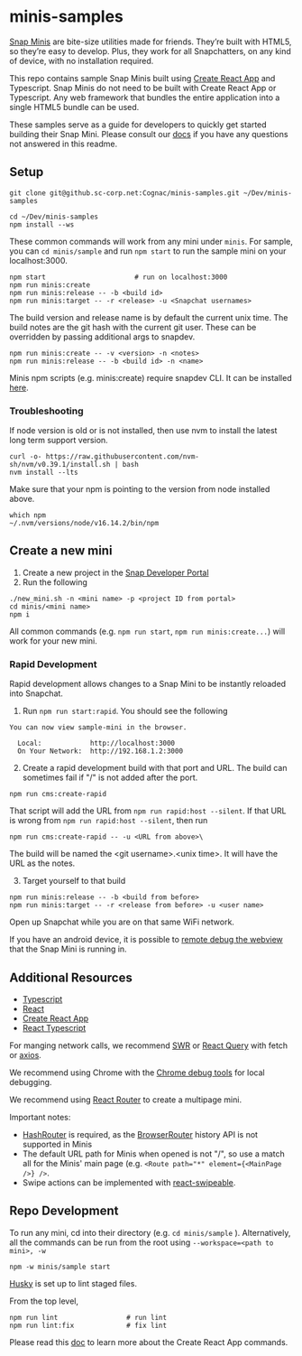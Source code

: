 # minis-samples

[Snap Minis](https://minis.snapchat.com/) are bite-size utilities made for friends. They’re built with HTML5, so they’re easy to develop. 
Plus, they work for all Snapchatters, on any kind of device, with no installation required.

This repo contains sample Snap Minis built using [Create React App](https://create-react-app.dev/docs/getting-started) and Typescript.
Snap Minis do not need to be built with Create React App or Typescript. Any web framework that bundles the entire application into a single HTML5 bundle can be used.

These samples serve as a guide for developers to quickly get started building their Snap Mini. Please consult our [docs](https://docs.snap.com/minis/getting-started/home/) if you have any questions not answered in this readme.

## Setup
```
git clone git@github.sc-corp.net:Cognac/minis-samples.git ~/Dev/minis-samples

cd ~/Dev/minis-samples
npm install --ws
```

These common commands will work from any mini under `minis`. For sample, you can `cd minis/sample` and run `npm start` to run the sample mini on your localhost:3000.
```
npm start                      # run on localhost:3000
npm run minis:create
npm run minis:release -- -b <build id>
npm run minis:target -- -r <release> -u <Snapchat usernames>
```

The build version and release name is by default the current unix time. The build notes are the git hash with the current git user. These can be overridden by passing additional args to snapdev.
```
npm run minis:create -- -v <version> -n <notes>
npm run minis:release -- -b <build id> -n <name>
```

Minis npm scripts (e.g. minis:create) require snapdev CLI. It can be installed [here](https://docs.snap.com/minis/downloads).

### Troubleshooting

If node version is old or is not installed, then use nvm to install the latest long term support version.
```
curl -o- https://raw.githubusercontent.com/nvm-sh/nvm/v0.39.1/install.sh | bash
nvm install --lts
```

Make sure that your npm is pointing to the version from node installed above.
```
which npm
~/.nvm/versions/node/v16.14.2/bin/npm
```

## Create a new mini
1. Create a new project in the [Snap Developer Portal](https://kit.snapchat.com/manage/)
2. Run the following
```
./new_mini.sh -n <mini name> -p <project ID from portal>
cd minis/<mini name>
npm i
```

All common commands (e.g. `npm run start`, `npm run minis:create...`) will work for your new mini.

### Rapid Development
Rapid development allows changes to a Snap Mini to be instantly reloaded into Snapchat. 

1. Run `npm run start:rapid`. You should see the following
```
You can now view sample-mini in the browser.

  Local:            http://localhost:3000
  On Your Network:  http://192.168.1.2:3000
```
2. Create a rapid development build with that port and URL. The build can sometimes fail if "/" is not added after the port.
```
npm run cms:create-rapid
```
That script will add the URL from `npm run rapid:host --silent`. If that URL is wrong from `npm run rapid:host --silent`, then run
```
npm run cms:create-rapid -- -u <URL from above>\
```

The build will be named the \<git username\>.\<unix time\>. It will have the URL as the notes.

3. Target yourself to that build
```
npm run minis:release -- -b <build from before>
npm run minis:target -- -r <release from before> -u <user name>
```

Open up Snapchat while you are on that same WiFi network.

If you have an android device, it is possible to [remote debug the webview](https://developer.chrome.com/docs/devtools/remote-debugging/webviews/#open_a_webview_in_devtools) that the Snap Mini is running in.

## Additional Resources
- [Typescript](https://www.typescriptlang.org/docs/handbook/2/basic-types.html)
- [React](https://reactjs.org/docs/hello-world.html)
- [Create React App](https://create-react-app.dev/docs/getting-started)
- [React Typescript](https://github.com/typescript-cheatsheets/react#reacttypescript-cheatsheets)

For manging network calls, we recommend [SWR](https://swr.vercel.app/) or [React Query](https://react-query.tanstack.com/overview) with fetch or [axios](https://axios-http.com/docs/api_intro).

We recommend using Chrome with the [Chrome debug tools](https://developer.chrome.com/docs/devtools/device-mode/) for local debugging.

We recommend using [React Router](https://reactrouter.com/docs/en/v6/getting-started/tutorial#add-some-routes) to create a multipage mini. 

Important notes:
- [HashRouter](https://v5.reactrouter.com/web/api/HashRouter) is required, as the [BrowserRouter](https://v5.reactrouter.com/web/api/BrowserRouter) history API is not supported in Minis
- The default URL path for Minis when opened is not "/", so use a match all for the Minis' main page (e.g. ```<Route path="*" element={<MainPage />} />```. 
- Swipe actions can be implemented with [react-swipeable](https://github.com/FormidableLabs/react-swipeable). 

## Repo Development
To run any mini, cd into their directory (e.g. `cd minis/sample` ). Alternatively, all the commands can be run from the root using `--workspace=<path to mini>, -w`
```
npm -w minis/sample start
```

[Husky](https://typicode.github.io/husky/#/) is set up to lint staged files.

From the top level,
```
npm run lint                 # run lint
npm run lint:fix             # fix lint
```

Please read this [doc](create_react_app.md) to learn more about the Create React App commands.
